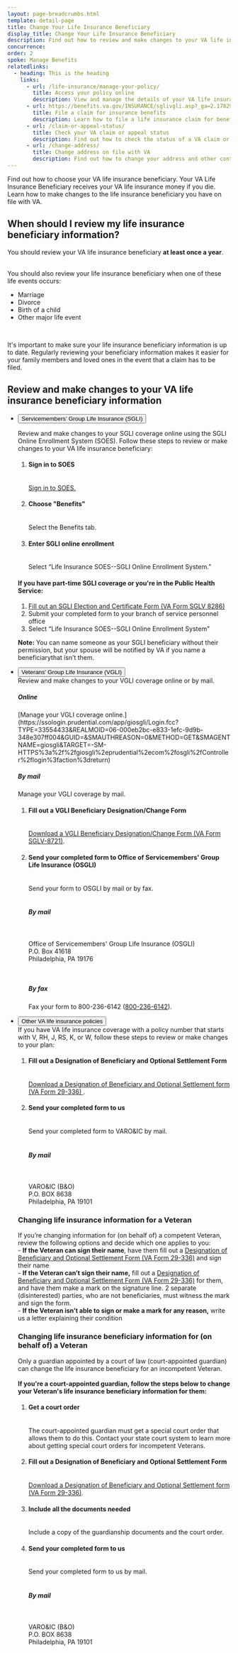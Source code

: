```yaml
---
layout: page-breadcrumbs.html
template: detail-page
title: Change Your Life Insurance Beneficiary
display_title: Change Your Life Insurance Beneficiary
description: Find out how to review and make changes to your VA life insurance coverage. Learn how to review and change your VA life insurance beneficiary.
concurrence: 
order: 2
spoke: Manage Benefits
relatedlinks:
  - heading: This is the heading
    links: 
      - url: /life-insurance/manage-your-policy/
        title: Access your policy online
        description: View and manage the details of your VA life insurance policy online. 
      - url: https://benefits.va.gov/INSURANCE/sglivgli.asp?_ga=2.178295469.801410513.1555939590-1758989635.1554476670
        title: File a claim for insurance benefits
        description: Learn how to file a life insurance claim for benefits.
      - url: /claim-or-appeal-status/
        title: Check your VA claim or appeal status
        description: Find out how to check the status of a VA claim or appeal online
      - url: /change-address/
        title: Change address on file with VA
        description: Find out how to change your address and other contact information in your VA.gov profile. 
---
```

<div class="va-introtext">

Find out how to choose your VA life insurance beneficiary. Your VA Life Insurance Beneficiary receives your VA life insurance money if you die. Learn how to make changes to the life insurance beneficiary you have on file with VA. 

</div>

## When should I review my life insurance beneficiary information? 

You should review your VA life insurance beneficiary <strong>at least once a year</strong>. <br><br>

You should also review your life insurance beneficiary when one of these life events occurs:

- Marriage
- Divorce
- Birth of a child
- Other major life event
<br>

It's important to make sure your life insurance beneficiary information is up to date. Regularly reviewing your beneficiary information makes it easier for your family members and loved ones in the event that a claim has to be filed.

## Review and make changes to your VA life insurance beneficiary information

<ul class="usa-accordion" aria-multiselectable="true">
  <li>
  <button class="usa-button-unstyled usa-accordion-button" aria-controls="update-sgli">Servicemembers’ Group Life Insurance (SGLI)</button>
  <div id="update-sgli" class="usa-accordion-content">
    
  
  Review and make changes to your SGLI coverage online using the SGLI Online Enrollment System (SOES). Follow these steps to review or make changes to  your   VA life insurance beneficiary:
  
  <ol class="process">
    <li class="process-step list-one"><h4>Sign in to SOES</h4><br><a href="https://milconnect.dmdc.osd.mil/milconnect/">Sign in to SOES.</a></li>
    <li class="process-step list-two"><h4>Choose "Benefits"</h4><br> Select the Benefits tab.</li>
    <li class="process-step list-three"><h4>Enter SGLI online enrollment</h4><br> Select “Life Insurance SOES--SGLI Online Enrollment System.”</li>
  </ol>
  
  #### If you have part-time SGLI coverage or you're in the Public Health Service:
  
  <ol class="process">
    <li class="process-step list-one"><a href="https://www.benefits.va.gov/INSURANCE/forms/8286.htmServicemembers’ Group Life Insurance Election and    Certificate">Fill out an SGLI Election and Certificate Form (VA Form SGLV 8286)</a></li>
    <li class="process-step list-two">Submit your completed form to your branch of service personnel office</li>
    <li class="process-step list-three">Select “Life Insurance SOES--SGLI Online Enrollment System”</li>
  </ol>
  
  **Note:** You can name someone as your SGLI beneficiary without their permission, but your spouse will be notified by VA if you name a beneficiarythat     isn’t them.
    
    
  </div>
  </li>
</ul>

<ul class="usa-accordion" aria-multiselectable="true">
  <li>
  <button class="usa-button-unstyled usa-accordion-button" aria-controls="update-vgli">Veterans' Group Life Insurance (VGLI)</button>
  <div id="update-vgli" class="usa-accordion-content">
    Review and make changes to your VGLI coverage online or by mail. 
    <h5>Online</h5>
    [Manage your VGLI coverage online.](https://ssologin.prudential.com/app/giosgli/Login.fcc?TYPE=33554433&REALMOID=06-000eb2bc-e833-1efc-9d9b-348e307ff004&GUID=&SMAUTHREASON=0&METHOD=GET&SMAGENTNAME=giosgli&TARGET=-SM-HTTPS%3a%2f%2fgiosgli%2eprudential%2ecom%2fosgli%2fController%2flogin%3faction%3dreturn)
    <h5>By mail</h5>
    Manage your VGLI coverage by mail. 
    
   <ol class="process">
    <li class="process-step list-one"><h4>Fill out a VGLI Beneficiary Designation/Change Form</h4><br>
      <a href="https://www.benefits.va.gov/INSURANCE/forms/8721.htm">Download a VGLI Beneficiary Designation/Change Form (VA Form SGLV-8721)</a>.</li>
    <li class="process-step list-two"><h4>Send your completed form to Office of Servicemembers' Group Life Insurance (OSGLI)</h4><br>
      Send your form to OSGLI by mail or by fax.
      <br>
      <br>
      <h5>By mail</h5>
      <br>
      <p class="va-address-block">
      Office of Servicemembers' Group Life Insurance (OSGLI)<br>
      P.O. Box 41618<br>
      Philadelphia, PA 19176<br>
  </p>
      <br>
      <h5>By fax</h5>
      Fax your form to 800-236-6142 (<a href="tel:+18002366142">800-236-6142</a>).
    </li>
  </ol>
  </div>
  </li>
</ul>

<ul class="usa-accordion" aria-multiselectable="true">
  <li>
    <button class="usa-button-unstyled usa-accordion-button" aria-controls="update-other">Other VA life insurance policies</button>
    <div id="update-other" class="usa-accordion-content">
      If you have VA life insurance coverage with a policy number that starts with V, RH, J, RS, K, or W, follow these steps to review or make changes to   your   plan:
      <ol class="process">
        <li class="process-step list-one"><h4>Fill out a Designation of Beneficiary and Optional Settlement Form</h4><br>
          <a href="https://www.benefits.va.gov/INSURANCE/forms/29-336.htm">Download a Designation of Beneficiary and Optional Settlement form (VA Form   29-336)  </a>.</li>
        <li class="process-step list-two"><h4>Send your completed form to us</h4><br>
          Send your completed form to VARO&IC by mail.
          <br>
          <br>
          <h5>By mail</h5>
          <br>
          <p class="va-address-block">
          VARO&IC (B&O)<br>
          P.O. BOX 8638<br>
          Philadelphia, PA 19101<br>
          </p>
        </li>
      </ol>
    <h3>Changing life insurance information for a Veteran</h3>
    If you’re changing information for (on behalf of) a competent Veteran, review the following options and decide which one applies to you: <br>
    - <strong>If the Veteran can sign their name</strong>, have them fill out a <a href="https://www.benefits.va.gov/INSURANCE/forms/29-336.htm">Designation of Beneficiary and Optional Settlement Form (VA Form 29-336)</a> and sign their name<br>
    - <strong>If the Veteran can’t sign their name,</strong> fill out a <a href="https://www.benefits.va.gov/INSURANCE/forms/29-336.htm">Designation of Beneficiary and Optional Settlement Form (VA Form 29-336)</a> for them, and have them make a mark on the signature line. 2 separate (disinterested) parties, who are   not   beneficiaries, must witness the mark and sign the form.<br>
    - <strong>If the Veteran isn’t able to sign or make a mark for any reason,</strong> write us a letter explaining their condition
    <h3>Changing life insurance beneficiary information for (on behalf of) a Veteran</h3>
    Only a guardian appointed by a court of law (court-appointed guardian) can change the life insurance beneficiary for an incompetent Veteran.     
    <br>
    <br>
    <strong>If you're a court-appointed guardian, follow the steps below to change your Veteran's life insurance beneficiary information for them:</strong> 
    <ol class="process">
      <li class="process-step list-one"><h4>Get a court order</h4><br>
       The court-appointed guardian must get a special court order that allows them to do this. Contact your state court system to learn more about getting     special court orders for incompetent Veterans.</li>
      <li class="process-step list-two"><h4>Fill out a Designation of Beneficiary and Optional Settlement Form</h4><br>
      <a href="https://www.benefits.va.gov/INSURANCE/forms/29-336.htm">Download a Designation of Beneficiary and Optional Settlement form (VA Form 29-336)</a>.</li>
      <li class="process-step list-three"><h4>Include all the documents needed</h4><br>
       Include a copy of the guardianship documents and the court order.</li>
      <li class="process-step list-four"><h4>Send your completed form to us</h4><br>
        Send your completed form to us by mail.
        <br>
        <br>
        <h5>By mail</h5>
        <br>
        <p class="va-address-block">
        VARO&IC (B&O)<br>
        P.O. BOX 8638<br>
        Philadelphia, PA 19101<br>
        </p>
      </li>
    </ol>
    </div>
  </li>
</ul>